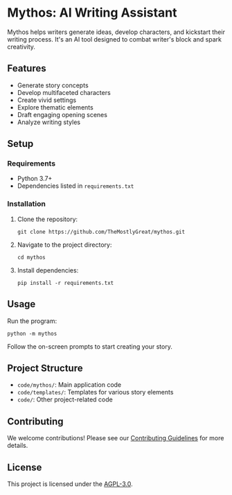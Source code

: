 # Mythos: AI Writing Assistant

Mythos helps writers generate ideas, develop characters, and kickstart their writing process. It's an AI tool designed to combat writer's block and spark creativity.

## Features

- Generate story concepts
- Develop multifaceted characters
- Create vivid settings
- Explore thematic elements
- Draft engaging opening scenes
- Analyze writing styles

## Setup

### Requirements

- Python 3.7+
- Dependencies listed in `requirements.txt`

### Installation

1. Clone the repository:
   ```
   git clone https://github.com/TheMostlyGreat/mythos.git
   ```

2. Navigate to the project directory:
   ```
   cd mythos
   ```

3. Install dependencies:
   ```
   pip install -r requirements.txt
   ```

## Usage

Run the program:

```
python -m mythos
```

Follow the on-screen prompts to start creating your story.

## Project Structure

- `code/mythos/`: Main application code
- `code/templates/`: Templates for various story elements
- `code/`: Other project-related code

## Contributing

We welcome contributions! Please see our [Contributing Guidelines](CONTRIBUTING.md) for more details.

## License

This project is licensed under the [AGPL-3.0](LICENSE).